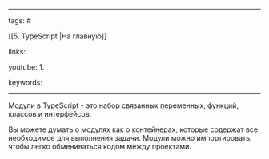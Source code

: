 ____

tags: #

[[5. TypeScript |На главную]]

links: 

youtube: 
1. 

keywords:

_____

Модули в TypeScript - это набор связанных переменных, функций, классов и интерфейсов.

Вы можете думать о модулях как о контейнерах, которые содержат все необходимое для выполнения задачи. Модули можно импортировать, чтобы легко обмениваться кодом между проектами.